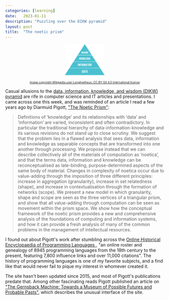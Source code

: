 ```yaml
---
categories: [learning]
date:   2023-01-11
description: "Puzzling over the DIKW pyramid"
layout: post
title:  "The noetic prism"
---
```


<p style="text-align: center">
    <img src="/img/posts/2023-01-11-noetic-prism.png" alt="the DIKW pyramid" style="max-width: 25%" />
</p>

<p style="font-size: xx-small; text-align: center">
    <a href="https://commons.wikimedia.org/wiki/File:DIKW_Pyramid.svg">Image copyright Wikipedia user Longlivetheux, CC BY-SA 4.0 International license</a>
</p>

Casual allusions to the [data, information, knowledge, and wisdom (DIKW) pyramid](https://en.wikipedia.org/wiki/DIKW_pyramid) are rife in computer science and IT articles and presentations. I came across one this week, and was reminded of an article I read a few years ago by Diarmuid Pigott, ["The Noetic Prism"](https://researchrepository.murdoch.edu.au/id/eprint/1884/):

> Definitions of ‘knowledge’ and its relationships with ‘data’ and ‘information’ are varied, inconsistent and often contradictory. In particular the traditional hierarchy of data-information-knowledge and its various revisions do not stand up to close scrutiny. We suggest that the problem lies in a flawed analysis that sees data, information and knowledge as separable concepts that are transformed into one another through processing. We propose instead that we can describe collectively all of the materials of computation as ‘noetica’, and that the terms data, information and knowledge can be reconceptualised as late-binding, purpose-determined aspects of the same body of material. Changes in complexity of noetica occur due to value-adding through the imposition of three different principles: increase in aggregation (granularity), increase in set relatedness (shape), and increase in contextualisation through the formation of networks (scope). We present a new model in which granularity, shape and scope are seen as the three vertices of a triangular prism, and show that all value-adding through computation can be seen as movement within the prism space. We show how the conceptual framework of the noetic prism provides a new and comprehensive analysis of the foundations of computing and information systems, and how it can provide a fresh analysis of many of the common problems in the management of intellectual resources.

I found out about Pigott's work after stumbling across the [Online Historical Encyclopaedia of Programming Languages
](https://hopl.info/home.prx), "an online roster and genealogy of 8945 programming languages from the 18th century to the present, featuring 7,800 influence links and over 11,000 citations". The history of programming languages is one of my favorite subjects, and a find like that would never fail to pique my interest in whomever created it.

The site hasn't been updated since 2015, and most of Pigott's publications predate that. Among other fascinating reads Pigott published an article on ["The Gernsback Machine: Towards a Museum of Possible Futures and Probable Pasts"](https://researchrepository.murdoch.edu.au/id/eprint/1880/), which describes the unusual interface of the site. 
